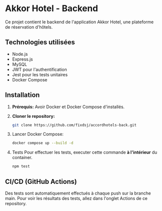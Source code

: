 # Akkor Hotel - Backend

Ce projet contient le backend de l'application Akkor Hotel, une plateforme de réservation d'hôtels.

## Technologies utilisées

* Node.js
* Express.js
* MySQL
* JWT pour l'authentification
* Jest pour les tests unitaires
* Docker Compose

## Installation

1. **Prérequis:**  Avoir Docker et Docker Compose d'installés.

2. **Cloner le repository:**
   ```bash
   git clone https://github.com/fixdsj/accordhotels-back.git

3. Lancer Docker Compose:

    ```bash
    docker compose up --build -d
    ```

3. Tests
Pour effectuer les tests, executer cette commande **à l'intérieur** du container.
    ```bash
    npm test
    ```
## CI/CD (GitHub Actions)
Des tests sont automatiquement effectués à chaque push sur la branche main. Pour voir les résultats des tests, allez dans l'onglet Actions de ce repository.

